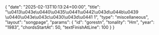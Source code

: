 {
    "date": "2025-02-13T10:13:24+00:00",
    "title": "\u0413\u043e\u0440\u0435\u0441\u0442\u043d\u044b\u0439 \u0440\u043e\u043c\u0430\u043d\u0441 1",
    "type": "miscellaneous",
    "layout": "songpage",
    "params": {
        "id": "gorestn",
        "tonality": "Hm",
        "year": "1983",
        "chordsStartAt": 50,
        "textFinishAtLine": 100
    }
}